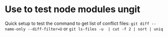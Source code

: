 # Use to test node modules ungit

Quick setup to test the command to get list of conflict files:
`git diff --name-only --diff-filter=U` or `git ls-files -u  | cut -f 2 | sort | uniq`
